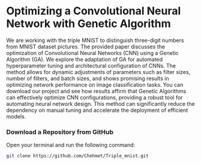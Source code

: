 # Optimizing a Convolutional Neural Network with Genetic Algorithm

We are working with the triple MNIST to distinguish three-digit numbers from MNIST dataset pictures. The provided paper discusses the optimization of Convolutional Neural Networks (CNN) using a Genetic Algorithm (GA). We explore the adaptation of GA for automated hyperparameter tuning and architectural configuration of CNNs. The method allows for dynamic adjustments of parameters such as filter sizes, number of filters, and batch sizes, and shows promising results in optimizing network performance on image classification tasks. You can download our project and see how results affirm that Genetic Algorithms can effectively optimize CNN configurations, providing a robust tool for automating neural network design. This method can significantly reduce the dependency on manual tuning and accelerate the deployment of efficient models.

### Download a Repository from GitHub

   Open your terminal and run the following command:

   ```bash
   git clone https://github.com/Chehmet/Triple_mnist.git
